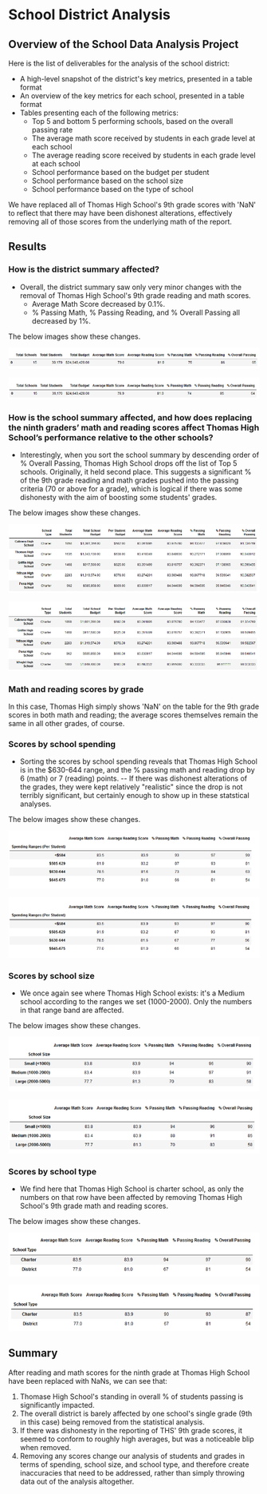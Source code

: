 # School District Analysis

## Overview of the School Data Analysis Project
Here is the list of deliverables for the analysis of the school district: 
- A high-level snapshot of the district's key metrics, presented in a table format
- An overview of the key metrics for each school, presented in a table format
- Tables presenting each of the following metrics:
	- Top 5 and bottom 5 performing schools, based on the overall passing rate
	- The average math score received by students in each grade level at each school
	- The average reading score received by students in each grade level at each school
	- School performance based on the budget per student
	- School performance based on the school size 
	- School performance based on the type of school

We have replaced all of Thomas High School's 9th grade scores with 'NaN' to reflect that there may have been dishonest alterations, effectively removing all of those scores from the underlying math of the report.

## Results
### How is the district summary affected?
- Overall, the district summary saw only very minor changes with the removal of Thomas High School's 9th grade reading and math scores.
	- Average Math Score decreased by 0.1%.
	- % Passing Math, % Passing Reading, and % Overall Passing all decreased by 1%.

The below images show these changes.

![District summary with THS](https://github.com/timbannock/school-district-analysis/blob/master/Resources/district_summary_w_THS.PNG)

![District summary without THS](https://github.com/timbannock/school-district-analysis/blob/master/Resources/district_summary_wo_THS.PNG)

### How is the school summary affected, and how does replacing the ninth graders’ math and reading scores affect Thomas High School’s performance relative to the other schools?
- Interestingly, when you sort the school summary by descending order of % Overall Passing, Thomas High School drops off the list of Top 5 schools. Originally, it held second place. This suggests a significant % of the 9th grade reading and math grades pushed into the passing criteria (70 or above for a grade), which is logical if there was some dishonesty with the aim of boosting some students' grades.

The below images show these changes.

![School summary with THS](https://github.com/timbannock/school-district-analysis/blob/master/Resources/school_summary_descending_w_THS.PNG)

![School summary without THS](https://github.com/timbannock/school-district-analysis/blob/master/Resources/school_summary_descending_wo_THS.PNG)

### Math and reading scores by grade
In this case, Thomas High simply shows 'NaN' on the table for the 9th grade scores in both math and reading; the average scores themselves remain the same in all other grades, of course.

### Scores by school spending
- Sorting the scores by school spending reveals that Thomas High School is in the $630-644 range, and the % passing math and reading drop by 6 (math) or 7 (reading) points.
	-- If there was dishonest alterations of the grades, they were kept relatively "realistic" since the drop is not terribly significant, but certainly enough to show up in these statstical analyses.

The below images show these changes.

![School spending with THS](https://github.com/timbannock/school-district-analysis/blob/master/Resources/school_spending_w_THS.PNG)

![School spending without THS](https://github.com/timbannock/school-district-analysis/blob/master/Resources/school_spending_wo_THS.PNG)

### Scores by school size
- We once again see where Thomas High School exists: it's a Medium school according to the ranges we set (1000-2000). Only the numbers in that range band are affected.

The below images show these changes.

![School size with THS](https://github.com/timbannock/school-district-analysis/blob/master/Resources/school_size_w_THS.PNG)

![School size without THS](https://github.com/timbannock/school-district-analysis/blob/master/Resources/school_size_wo_THS.PNG)

### Scores by school type
- We find here that Thomas High School is charter school, as only the numbers on that row have been affected by removing Thomas High School's 9th grade math and reading scores.

The below images show these changes.

![School type with THS](https://github.com/timbannock/school-district-analysis/blob/master/Resources/school_type_w_THS.png)

![School type without THS](https://github.com/timbannock/school-district-analysis/blob/master/Resources/school_type_wo_THS.png)

## Summary
After reading and math scores for the ninth grade at Thomas High School have been replaced with NaNs, we can see that:
1. Thomase High School's standing in overall % of students passing is significantly impacted.
2. The overall district is barely affected by one school's single grade (9th in this case) being removed from the statistical analysis.
3. If there was dishonesty in the reporting of THS' 9th grade scores, it seemed to conform to roughly high averages, but was a noticeable blip when removed.
4. Removing any scores change our analysis of students and grades in terms of spending, school size, and school type, and therefore create inaccuracies that need to be addressed, rather than simply throwing data out of the analysis altogether.
